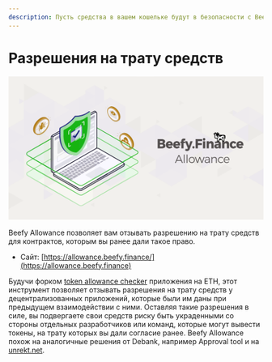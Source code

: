 ```yaml
---
description: Пусть средства в вашем кошельке будут в безопасности с Beefy Allowance.
---
```


# Разрешения на трату средств

![](../.gitbook/assets/allowance.png)

Beefy Allowance позволяет вам отзывать разрешению на трату средств для контрактов, которым вы ранее дали такое право.

* Сайт: [https://allowance.beefy.finance/](https://allowance.beefy.finance)

Будучи форком [token allowance checker](https://tac.dappstar.io/#/) приложения на ETH, этот инструмент позволяет отзывать разрешения на трату средств у децентрализованных приложений, которые были им даны при предыдущем взаимодействии с ними. Оставляя такие разрешения в силе, вы подвергаете свои средств риску быть украденными со стороны отдельных разработчиков или команд, которые могут вывести токены, на трату которых вы дали согласие ранее. Beefy Allowance похож на аналогичные решения от Debank, например Approval tool и на [unrekt.net](https://app.unrekt.net).

